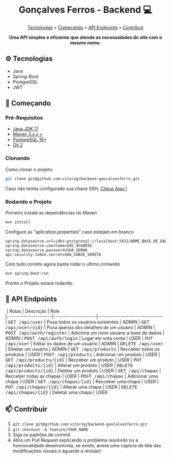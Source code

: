 <h1 align="center" style="font-weight: bold;">Gonçalves Ferros - Backend 💻</h1>

<p align="center">
 <a href="#tech">Tecnologias</a> • 
 <a href="#started">Começando</a> • 
 <a href="#routes">API Endpoints</a> •
 <a href="#contribute">Contribuir</a>
</p>

<p align="center">
    <b>Uma API simples e eficiente que atende as necessidades do site com o mesmo nome.</b>
</p>

<h2 id="technologies">⚙ Tecnologias</h2>

- Java
- Spring-Boot
- PostgreSQL
- JWT

<h2 id="started">🚀 Começando</h2>

<h3>Pré-Requisitos</h3>

- [Java JDK 17](https://www.oracle.com/br/java/technologies/downloads/)
- [Maven 3.x.x +](https://maven.apache.org/download.cgi)
- [PostgreSQL 16+](https://www.postgresql.org/download/)
- [Git 2](https://github.com)

<h3>Clonando</h3>

Como clonar o projeto:

```bash
git clone git@github.com:vitorzg/backend-goncalvesferro.git
```

Caso não tenha configurado sua chave SSH, [Clique Aqui !](https://dev.to/fernandakipper/introducao-ao-ssh-12j5)

<h3>Rodando o Projeto</h3>

Primeiro instale as dependências do Maven

```bash
mvn install
```

Configure as "aplication.properties" caso estejam em branco

```properties
spring.datasource.url=jdbc:postgresql://localhost:5432/NOME_BASE_DE_DADOS
spring.datasource.username=SEU_USUÁRIO
spring.datasource.password=SUA_SENHA
api.security.token.secret=SUA_CHAVE_SERETA
```

Com tudo correto agora basta rodar o ultimo comando

```bash
mvn spring-boot:run
```

Pronto o Projeto estará rodando.

<h2 id="routes">📍 API Endpoints</h2>

​
| Rotas               | Descrição            | Role                         
|----------------------|---------------------|--------------------------------
| <kbd>GET /api/user</kbd>     | Puxa todos os usuários existentes | ADMIN
| <kbd>GET /api/user/{id}</kbd>     | Puxa apenas dos detalhes de um usuário | ADMIN
| <kbd>POST /api/auth/register</kbd>     | Adiciona um novo usuário a base de dados | ADMIN
| <kbd>POST /api/auth/login</kbd>     | Logar em uma conta | USER
| <kbd>PUT /api/user</kbd>     | Editar os dados de um usuário | ADMIN 
| <kbd>DELETE /api/user</kbd>     | Deletar um usuário | ADMIN 
| <kbd>GET /api/products</kbd>     | Recceber todos os produtos | USER 
| <kbd>POST /api/products</kbd>     | Adicionar um produto | USER 
| <kbd>GET /api/products/{id}</kbd>     | Recceber um produto | USER 
| <kbd>PUT /api/products/{id}</kbd>     | Alterar um produto | USER 
| <kbd>DELETE /api/products/{id}</kbd>     | Deletar um produto | USER 
| <kbd>GET /api/chapas</kbd>     | Recceber todas as chapas | USER 
| <kbd>POST /api/chapas</kbd>     | Adicionar uma chapa | USER 
| <kbd>GET /api/chapas/{id}</kbd>     | Recceber uma chapa | USER 
| <kbd>PUT /api/chapas/{id}</kbd>     | Alterar uma chapa | USER 
| <kbd>DELETE /api/chapas/{id}</kbd>     | Deletar uma chapa | USER 

<!-- <h3 id="get-auth-detail">GET /authenticate</h3>

**RESPONSE**
```json
{
  "name": "Fernanda Kipper",
  "age": 20,
  "email": "her-email@gmail.com"
}
```

<h3 id="post-auth-detail">POST /authenticate</h3>

**REQUEST**
```json
{
  "username": "fernandakipper",
  "password": "4444444"
}
```

**RESPONSE**
```json
{
  "token": "OwoMRHsaQwyAgVoc3OXmL1JhMVUYXGGBbCTK0GBgiYitwQwjf0gVoBmkbuyy0pSi"
}
``` -->

<h2 id="contribute">📫 Contribuir</h2>



1. `git clone git@github.com:vitorzg/backend-goncalvesferro.git`
2. `git checkout -b feature/YOUR_NAME`
3. Siga os padrões de commit
4. Abra um Pull Request explicando o problema resolvido ou a funcionalidade desenvolvida, se existir, anexe uma captura de tela das modificações visuais e aguarde a revisão!
